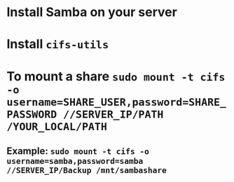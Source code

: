 # Install Samba on your server
# Install `cifs-utils`
# To mount a share `sudo mount -t cifs -o username=SHARE_USER,password=SHARE_PASSWORD //SERVER_IP/PATH /YOUR_LOCAL/PATH`
## Example: `sudo mount -t cifs -o username=samba,password=samba //SERVER_IP/Backup /mnt/sambashare`
